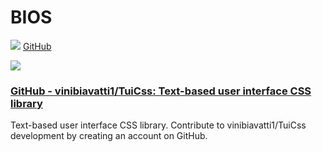 # BIOS

![](https://github.githubassets.com/favicons/favicon.svg) [GitHub](https://github.com/vinibiavatti1/TuiCss)

![](https://forum.codeselfstudy.com/uploads/default/optimized/2X/2/2b7e1da661667c8fc37cdb4cc155f6d7f8cfbcc8_2_690x345.png)

### [GitHub - vinibiavatti1/TuiCss: Text-based user interface CSS library](https://github.com/vinibiavatti1/TuiCss)

Text-based user interface CSS library. Contribute to vinibiavatti1/TuiCss development by creating an account on GitHub.
